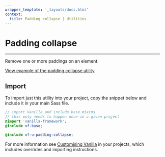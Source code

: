 ```yaml
---
wrapper_template: '_layouts/docs.html'
context:
  title: Padding collapse | Utilities
---
```


# Padding collapse

<hr>

Remove one or more paddings on an element.

<div class="embedded-example"><a href="../../docs/examples/utilities/padding-collapse.html" class="js-example">
View example of the padding collapse utility
</a></div>

## Import

To import just this utility into your project, copy the snippet below and include it in your main Sass file.

```scss
// import Vanilla and include base mixins
// this only needs to happen once in a given project
@import 'vanilla-framework';
@include vf-base;

@include vf-u-padding-collapse;
```

For more information see [Customising Vanilla](/docs/customising-vanilla/) in your projects, which includes overrides and importing instructions.

